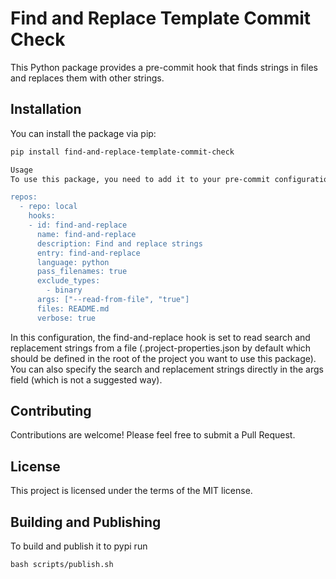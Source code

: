 
# Find and Replace Template Commit Check

This Python package provides a pre-commit hook that finds strings in files and replaces them with other strings.

## Installation

You can install the package via pip:

```bash
pip install find-and-replace-template-commit-check

Usage
To use this package, you need to add it to your pre-commit configuration file (.pre-commit-config.yaml). Here's an example:

repos:
  - repo: local
    hooks:
    - id: find-and-replace
      name: find-and-replace
      description: Find and replace strings
      entry: find-and-replace
      language: python
      pass_filenames: true
      exclude_types:
        - binary
      args: ["--read-from-file", "true"]
      files: README.md
      verbose: true

```

In this configuration, the find-and-replace hook is set to read search and replacement strings from a file (.project-properties.json by default which should be defined in the root of the project you want to use this package). You can also specify the search and replacement strings directly in the args field (which is not a suggested way).

## Contributing
Contributions are welcome! Please feel free to submit a Pull Request.

## License
This project is licensed under the terms of the MIT license.

## Building and Publishing

To build and publish it to pypi run 
```
bash scripts/publish.sh 
```







